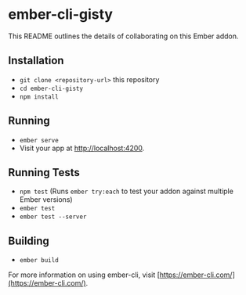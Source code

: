 # ember-cli-gisty

This README outlines the details of collaborating on this Ember addon.

## Installation

* `git clone <repository-url>` this repository
* `cd ember-cli-gisty`
* `npm install`

## Running

* `ember serve`
* Visit your app at [http://localhost:4200](http://localhost:4200).

## Running Tests

* `npm test` (Runs `ember try:each` to test your addon against multiple Ember versions)
* `ember test`
* `ember test --server`

## Building

* `ember build`

For more information on using ember-cli, visit [https://ember-cli.com/](https://ember-cli.com/).

